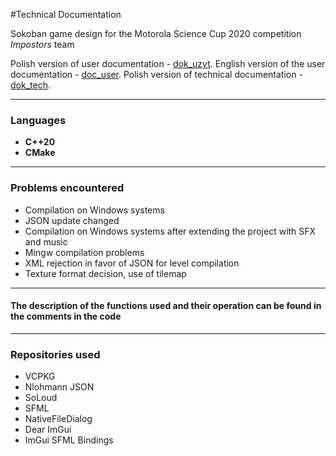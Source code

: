 #Technical Documentation

Sokoban game design for the Motorola Science Cup 2020 competition
*Impostors* team

Polish version of user documentation - [dok_uzyt](./docs/dok_uzyt.md).
English version of the user documentation - [doc_user](./docs/doc_user.md).
Polish version of technical documentation - [dok_tech](./docs/dok_tech.md).

***
### Languages ​
- **C++20**
- **CMake**


***

### Problems encountered

- Compilation on Windows systems
- JSON update changed
- Compilation on Windows systems after extending the project with SFX and music
- Mingw compilation problems
- XML ​​rejection in favor of JSON for level compilation
- Texture format decision, use of tilemap

***

#### The description of the functions used and their operation can be found in the comments in the code

***

### Repositories used

- VCPKG
- Nlohmann JSON
- SoLoud
- SFML
- NativeFileDialog
- Dear ImGui
- ImGui SFML Bindings